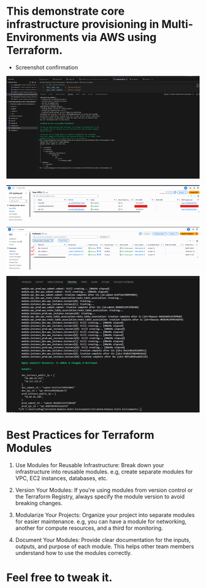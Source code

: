 # This demonstrate core infrastructure provisioning in Multi-Environments via AWS using Terraform.

- Screenshot confirmation

![alt text](image.png)

![alt text](image-1.png)

![alt text](image-2.png)

![alt text](image-3.png)



# Best Practices for Terraform Modules

1. Use Modules for Reusable Infrastructure: Break down your infrastructure into reusable 
modules. e.g, create separate modules for VPC, EC2 instances, databases, etc. 

2. Version Your Modules: If you're using modules from version control or the Terraform 
Registry, always specify the module version to avoid breaking changes. 

3. Modularize Your Projects: Organize your project into separate modules for easier 
maintenance. e.g, you can have a module for networking, another for compute 
resources, and a third for monitoring. 

4. Document Your Modules: Provide clear documentation for the inputs, outputs, and purpose 
of each module. This helps other team members understand how to use the modules 
correctly. 


# Feel free to tweak it.